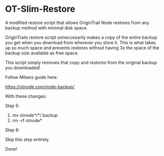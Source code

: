 # OT-Slim-Restore

A modified restore script that allows OriginTrail Node restores from any backup method with minimal disk space.

OriginTrails restore script unneccesarily makes a copy of the entire backup you get when you download from wherever you store it. This is what takes up so much space and prevents restores without having 3x the space of the backup size available as free space.

This script simply removes that copy and restores from the original backup you downloaded!

Follow Milians guide here:  

https://otnode.com/node-backup/

With these changes:

Step 5:

1. mv otnode*/*/ backup
3. rm -rf otnode*

Step 8:

Skip this step entirely.

Done!
